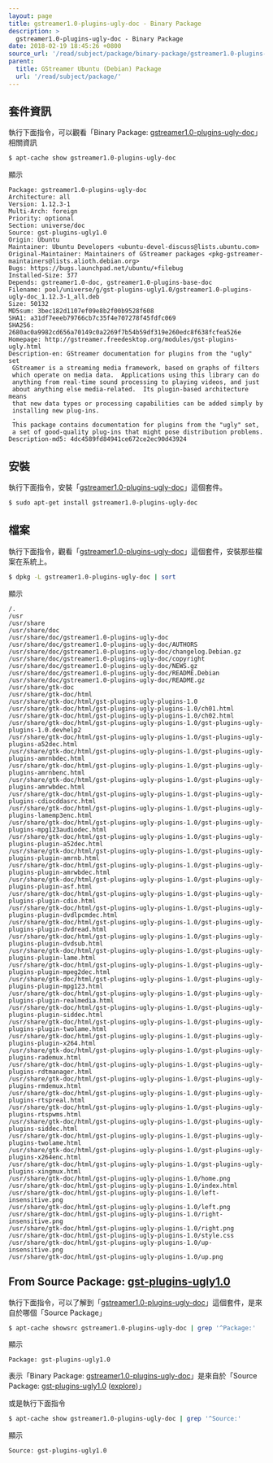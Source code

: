 ```yaml
---
layout: page
title: gstreamer1.0-plugins-ugly-doc - Binary Package
description: >
  gstreamer1.0-plugins-ugly-doc - Binary Package
date: 2018-02-19 18:45:26 +0800
source_url: '/read/subject/package/binary-package/gstreamer1.0-plugins-ugly-doc/index.md'
parent:
  title: GStreamer Ubuntu (Debian) Package
  url: '/read/subject/package/'
---
```



## 套件資訊

執行下面指令，可以觀看「Binary Package: [gstreamer1.0-plugins-ugly-doc](https://packages.ubuntu.com/artful/gstreamer1.0-plugins-ugly-doc)」相關資訊

``` sh
$ apt-cache show gstreamer1.0-plugins-ugly-doc
```

顯示

```
Package: gstreamer1.0-plugins-ugly-doc
Architecture: all
Version: 1.12.3-1
Multi-Arch: foreign
Priority: optional
Section: universe/doc
Source: gst-plugins-ugly1.0
Origin: Ubuntu
Maintainer: Ubuntu Developers <ubuntu-devel-discuss@lists.ubuntu.com>
Original-Maintainer: Maintainers of GStreamer packages <pkg-gstreamer-maintainers@lists.alioth.debian.org>
Bugs: https://bugs.launchpad.net/ubuntu/+filebug
Installed-Size: 377
Depends: gstreamer1.0-doc, gstreamer1.0-plugins-base-doc
Filename: pool/universe/g/gst-plugins-ugly1.0/gstreamer1.0-plugins-ugly-doc_1.12.3-1_all.deb
Size: 50132
MD5sum: 3bec182d1107ef09e8b2f00b9528f608
SHA1: a31df7eeeb79766cb7c35f4e707278f45fdfc069
SHA256: 2680ac0a9982cd656a70149c0a2269f7b54b59df319e260edc8f638fcfea526e
Homepage: http://gstreamer.freedesktop.org/modules/gst-plugins-ugly.html
Description-en: GStreamer documentation for plugins from the "ugly" set
 GStreamer is a streaming media framework, based on graphs of filters
 which operate on media data.  Applications using this library can do
 anything from real-time sound processing to playing videos, and just
 about anything else media-related.  Its plugin-based architecture means
 that new data types or processing capabilities can be added simply by
 installing new plug-ins.
 .
 This package contains documentation for plugins from the "ugly" set,
 a set of good-quality plug-ins that might pose distribution problems.
Description-md5: 4dc4589fd84941ce672ce2ec90d43924

```

## 安裝

執行下面指令，安裝「[gstreamer1.0-plugins-ugly-doc](https://packages.ubuntu.com/artful/gstreamer1.0-plugins-ugly-doc)」這個套件。

``` sh
$ sudo apt-get install gstreamer1.0-plugins-ugly-doc
```

## 檔案

執行下面指令，觀看「[gstreamer1.0-plugins-ugly-doc](https://packages.ubuntu.com/artful/gstreamer1.0-plugins-ugly-doc)」這個套件，安裝那些檔案在系統上。

``` sh
$ dpkg -L gstreamer1.0-plugins-ugly-doc | sort
```

顯示

```
/.
/usr
/usr/share
/usr/share/doc
/usr/share/doc/gstreamer1.0-plugins-ugly-doc
/usr/share/doc/gstreamer1.0-plugins-ugly-doc/AUTHORS
/usr/share/doc/gstreamer1.0-plugins-ugly-doc/changelog.Debian.gz
/usr/share/doc/gstreamer1.0-plugins-ugly-doc/copyright
/usr/share/doc/gstreamer1.0-plugins-ugly-doc/NEWS.gz
/usr/share/doc/gstreamer1.0-plugins-ugly-doc/README.Debian
/usr/share/doc/gstreamer1.0-plugins-ugly-doc/README.gz
/usr/share/gtk-doc
/usr/share/gtk-doc/html
/usr/share/gtk-doc/html/gst-plugins-ugly-plugins-1.0
/usr/share/gtk-doc/html/gst-plugins-ugly-plugins-1.0/ch01.html
/usr/share/gtk-doc/html/gst-plugins-ugly-plugins-1.0/ch02.html
/usr/share/gtk-doc/html/gst-plugins-ugly-plugins-1.0/gst-plugins-ugly-plugins-1.0.devhelp2
/usr/share/gtk-doc/html/gst-plugins-ugly-plugins-1.0/gst-plugins-ugly-plugins-a52dec.html
/usr/share/gtk-doc/html/gst-plugins-ugly-plugins-1.0/gst-plugins-ugly-plugins-amrnbdec.html
/usr/share/gtk-doc/html/gst-plugins-ugly-plugins-1.0/gst-plugins-ugly-plugins-amrnbenc.html
/usr/share/gtk-doc/html/gst-plugins-ugly-plugins-1.0/gst-plugins-ugly-plugins-amrwbdec.html
/usr/share/gtk-doc/html/gst-plugins-ugly-plugins-1.0/gst-plugins-ugly-plugins-cdiocddasrc.html
/usr/share/gtk-doc/html/gst-plugins-ugly-plugins-1.0/gst-plugins-ugly-plugins-lamemp3enc.html
/usr/share/gtk-doc/html/gst-plugins-ugly-plugins-1.0/gst-plugins-ugly-plugins-mpg123audiodec.html
/usr/share/gtk-doc/html/gst-plugins-ugly-plugins-1.0/gst-plugins-ugly-plugins-plugin-a52dec.html
/usr/share/gtk-doc/html/gst-plugins-ugly-plugins-1.0/gst-plugins-ugly-plugins-plugin-amrnb.html
/usr/share/gtk-doc/html/gst-plugins-ugly-plugins-1.0/gst-plugins-ugly-plugins-plugin-amrwbdec.html
/usr/share/gtk-doc/html/gst-plugins-ugly-plugins-1.0/gst-plugins-ugly-plugins-plugin-asf.html
/usr/share/gtk-doc/html/gst-plugins-ugly-plugins-1.0/gst-plugins-ugly-plugins-plugin-cdio.html
/usr/share/gtk-doc/html/gst-plugins-ugly-plugins-1.0/gst-plugins-ugly-plugins-plugin-dvdlpcmdec.html
/usr/share/gtk-doc/html/gst-plugins-ugly-plugins-1.0/gst-plugins-ugly-plugins-plugin-dvdread.html
/usr/share/gtk-doc/html/gst-plugins-ugly-plugins-1.0/gst-plugins-ugly-plugins-plugin-dvdsub.html
/usr/share/gtk-doc/html/gst-plugins-ugly-plugins-1.0/gst-plugins-ugly-plugins-plugin-lame.html
/usr/share/gtk-doc/html/gst-plugins-ugly-plugins-1.0/gst-plugins-ugly-plugins-plugin-mpeg2dec.html
/usr/share/gtk-doc/html/gst-plugins-ugly-plugins-1.0/gst-plugins-ugly-plugins-plugin-mpg123.html
/usr/share/gtk-doc/html/gst-plugins-ugly-plugins-1.0/gst-plugins-ugly-plugins-plugin-realmedia.html
/usr/share/gtk-doc/html/gst-plugins-ugly-plugins-1.0/gst-plugins-ugly-plugins-plugin-siddec.html
/usr/share/gtk-doc/html/gst-plugins-ugly-plugins-1.0/gst-plugins-ugly-plugins-plugin-twolame.html
/usr/share/gtk-doc/html/gst-plugins-ugly-plugins-1.0/gst-plugins-ugly-plugins-plugin-x264.html
/usr/share/gtk-doc/html/gst-plugins-ugly-plugins-1.0/gst-plugins-ugly-plugins-rademux.html
/usr/share/gtk-doc/html/gst-plugins-ugly-plugins-1.0/gst-plugins-ugly-plugins-rdtmanager.html
/usr/share/gtk-doc/html/gst-plugins-ugly-plugins-1.0/gst-plugins-ugly-plugins-rmdemux.html
/usr/share/gtk-doc/html/gst-plugins-ugly-plugins-1.0/gst-plugins-ugly-plugins-rtspreal.html
/usr/share/gtk-doc/html/gst-plugins-ugly-plugins-1.0/gst-plugins-ugly-plugins-rtspwms.html
/usr/share/gtk-doc/html/gst-plugins-ugly-plugins-1.0/gst-plugins-ugly-plugins-siddec.html
/usr/share/gtk-doc/html/gst-plugins-ugly-plugins-1.0/gst-plugins-ugly-plugins-twolame.html
/usr/share/gtk-doc/html/gst-plugins-ugly-plugins-1.0/gst-plugins-ugly-plugins-x264enc.html
/usr/share/gtk-doc/html/gst-plugins-ugly-plugins-1.0/gst-plugins-ugly-plugins-xingmux.html
/usr/share/gtk-doc/html/gst-plugins-ugly-plugins-1.0/home.png
/usr/share/gtk-doc/html/gst-plugins-ugly-plugins-1.0/index.html
/usr/share/gtk-doc/html/gst-plugins-ugly-plugins-1.0/left-insensitive.png
/usr/share/gtk-doc/html/gst-plugins-ugly-plugins-1.0/left.png
/usr/share/gtk-doc/html/gst-plugins-ugly-plugins-1.0/right-insensitive.png
/usr/share/gtk-doc/html/gst-plugins-ugly-plugins-1.0/right.png
/usr/share/gtk-doc/html/gst-plugins-ugly-plugins-1.0/style.css
/usr/share/gtk-doc/html/gst-plugins-ugly-plugins-1.0/up-insensitive.png
/usr/share/gtk-doc/html/gst-plugins-ugly-plugins-1.0/up.png
```

## From Source Package: [gst-plugins-ugly1.0](/book-framework-gstreamer/read/subject/package/source-package/gst-plugins-ugly1.0)

執行下面指令，可以了解到「[gstreamer1.0-plugins-ugly-doc](https://packages.ubuntu.com/artful/gstreamer1.0-plugins-ugly-doc)」這個套件，是來自於哪個「Source Package」

``` sh
$ apt-cache showsrc gstreamer1.0-plugins-ugly-doc | grep '^Package:'
```

顯示

```
Package: gst-plugins-ugly1.0
```
表示「Binary Package: [gstreamer1.0-plugins-ugly-doc](https://packages.ubuntu.com/artful/gstreamer1.0-plugins-ugly-doc)」是來自於「Source Package: [gst-plugins-ugly1.0](https://packages.ubuntu.com/source/artful/gst-plugins-ugly1.0) ([explore](/book-framework-gstreamer/read/subject/package/source-package/gst-plugins-ugly1.0))」

或是執行下面指令

``` sh
$ apt-cache show gstreamer1.0-plugins-ugly-doc | grep '^Source:'
```

顯示

```
Source: gst-plugins-ugly1.0
```
